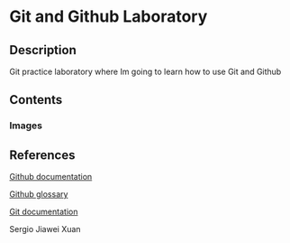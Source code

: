 # Git and Github Laboratory

## Description
Git practice laboratory where Im going to learn how to use Git and Github

## Contents
### Images

## References
[Github documentation](https://docs.github.com/en)

[Github glossary](https://docs.github.com/en/get-started/learning-about-github/github-glossary)

[Git documentation](https://git-scm.com/doc)


Sergio Jiawei Xuan
